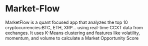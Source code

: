 # Market-Flow
MarketFlow is a quant focused  app that analyzes the top 10 cryptocurrencies:BTC, ETH, XRP... using real-time CCXT data from exchanges. It uses K-Means clustering and features like volatility, momentum, and volume to calculate a Market Opportunity Score
